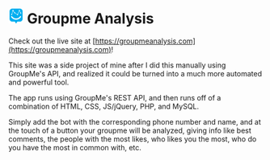 # <img src="/assets/favicon/android-chrome-192x192.png?raw=true" width="30" alt="Logo"/> Groupme Analysis

Check out the live site at [https://groupmeanalysis.com](https://groupmeanalysis.com)!

This site was a side project of mine after I did this manually using GroupMe's API, and realized it could be turned into a much more automated and powerful tool.

The app runs using GroupMe's REST API, and then runs off of a combination of HTML, CSS, JS/jQuery, PHP, and MySQL.

Simply add the bot with the corresponding phone number and name, and at the touch of a button your groupme will be analyzed, giving info like best comments, the people with the most likes, who likes you the most, who do you have the most in common with, etc.
